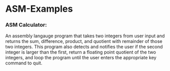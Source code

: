 # ASM-Examples

### ASM Calculator:
An assembly langauge program that takes two integers from user input and returns the sum,
difference, product, and quotient with remainder of those two integers.
This program also detects and notifies the user if the second integer is larger than the first, return a
floating point quotient of the two integers, and loop the program until the user enters the appropriate key command
to quit.


